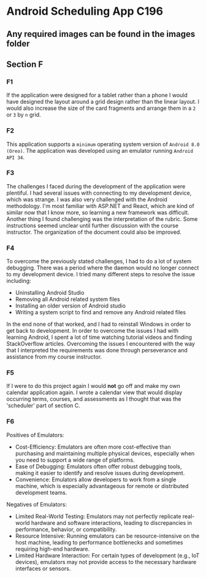 # Android Scheduling App C196

## Any required images can be found in the images folder

## Section F

### F1

If the application were designed for a tablet rather than a phone I would have designed the layout around a grid design rather than the linear layout. I would also increase the size of the card fragments and arrange them in a `2` or `3` by `n` grid.

### F2

This application supports a `minimum` operating system version of `Android 8.0 (Oreo)`. The application was developed using an emulator running `Android API 34`.

### F3

The challenges I faced during the development of the application were plentiful. I had several issues with connecting to my development device, which was strange. I was also very challenged with the Android methodology. I'm most familiar with ASP.NET and React, which are kind of similar now that I know more, so learning a new framework was difficult. Another thing I found challenging was the interpretation of the rubric. Some instructions seemed unclear until further discussion with the course instructor. The organization of the document could also be improved.

### F4

To overcome the previously stated challenges, I had to do a lot of system debugging. There was a period where the daemon would no longer connect to my development device. I tried many different steps to resolve the issue including:

- Uninstalling Android Studio
- Removing all Android related system files
- Installing an older version of Android studio
- Writing a system script to find and remove any Android related files

In the end none of that worked, and I had to reinstall Windows in order to get back to development.
In order to overcome the issues I had with learning Android, I spent a lot of time watching tutorial videos and finding StackOverflow articles. Overcoming the issues I encountered with the way that I interpreted the requirements was done through perseverance and assistance from my course instructor.

### F5

If I were to do this project again I would **not** go off and make my own calendar application again. I wrote a calendar view that would display occurring terms, courses, and assessments as I thought that was the 'scheduler' part of section C.

### F6

Positives of Emulators:

- Cost-Efficiency: Emulators are often more cost-effective than purchasing and maintaining multiple physical devices, especially when you need to support a wide range of platforms.
- Ease of Debugging: Emulators often offer robust debugging tools, making it easier to identify and resolve issues during development.
- Convenience: Emulators allow developers to work from a single machine, which is especially advantageous for remote or distributed development teams.

Negatives of Emulators:

- Limited Real-World Testing: Emulators may not perfectly replicate real-world hardware and software interactions, leading to discrepancies in performance, behavior, or compatibility.
- Resource Intensive: Running emulators can be resource-intensive on the host machine, leading to performance bottlenecks and sometimes requiring high-end hardware.
- Limited Hardware Interaction: For certain types of development (e.g., IoT devices), emulators may not provide access to the necessary hardware interfaces or sensors.
